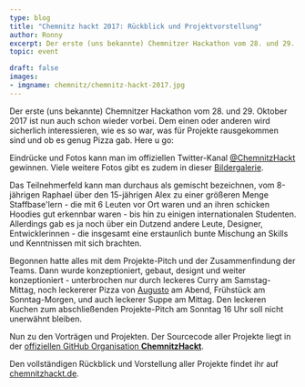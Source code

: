 ```yaml
---
type: blog
title: "Chemnitz hackt 2017: Rückblick und Projektvorstellung"
author: Ronny
excerpt: Der erste (uns bekannte) Chemnitzer Hackathon vom 28. und 29. Oktober 2017 ist nun auch schon wieder vorbei. Dem einen oder anderen wird sicherlich interessieren, wie es so war, was für Projekte rausgekommen sind und ob es genug Pizza gab.
topic: event

draft: false
images:
- imgname: chemnitz/chemnitz-hackt-2017.jpg
---
```


Der erste (uns bekannte) Chemnitzer Hackathon vom 28. und 29. Oktober 2017 ist nun auch schon wieder vorbei. Dem einen oder anderen wird sicherlich interessieren, wie es so war, was für Projekte rausgekommen sind und ob es genug Pizza gab. Here u go:

Eindrücke und Fotos kann man im offiziellen Twitter-Kanal <a href="https://twitter.com/ChemnitzHackt">@ChemnitzHackt</a> gewinnen. Viele weitere Fotos gibt es zudem in dieser <a href="https://cloud.morrisjobke.de/apps/gallery/s/TwM4C1fM33UMM4q#">Bildergalerie</a>.

Das Teilnehmerfeld kann man durchaus als gemischt bezeichnen, vom 8-jährigen Raphael über den 15-jährigen Alex zu einer größeren Menge Staffbase'lern - die mit 6 Leuten vor Ort waren und an ihren schicken Hoodies gut erkennbar waren - bis hin zu einigen internationalen Studenten. Allerdings gab es ja noch über ein Dutzend andere Leute,  Designer, Entwicklerinnen - die insgesamt eine erstaunlich bunte Mischung an Skills und Kenntnissen mit sich brachten.

Begonnen hatte alles mit dem Projekte-Pitch und der Zusammenfindung der Teams. Dann wurde konzeptioniert, gebaut, designt und weiter konzeptioniert - unterbrochen nur durch leckeres Curry am Samstag-Mittag, noch leckererer Pizza von <a href="https://www.augusto.pizza/pizzen">Augusto</a> am Abend, Frühstück am Sonntag-Morgen, und auch leckerer Suppe am Mittag. Den leckeren Kuchen zum abschließenden Projekte-Pitch am Sonntag 16 Uhr soll nicht unerwähnt bleiben.

Nun zu den Vorträgen und Projekten. Der Sourcecode aller Projekte liegt in der <a href="https://github.com/chemnitzHackt/">offiziellen GitHub Organisation <strong>ChemnitzHackt</strong></a>.

Den vollständigen Rückblick und Vorstellung aller Projekte findet ihr  auf <a href="http://chemnitzhackt.de/">chemnitzhackt.de</a>.
